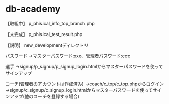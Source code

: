 # db-academy

【取組中】
p_phisical_info_top_branch.php

【未完成】
p_phisical_test_result.php

【説明】
new_developmentディレクトリ

パスワード
→マスターパスワード:xxx、管理者パスワード:ccc

選手
→signup/p_signup/p_signup_login.htmlからマスターパスワードを使ってサインアップ

コーチ(管理者のアカウントは作成済み)
→coach/c_top/c_top.phpからログイン
→signup/c_signup/c_signup_login.htmlからマスターパスワードを使ってサインアップ(他のコーチを登録する場合)
